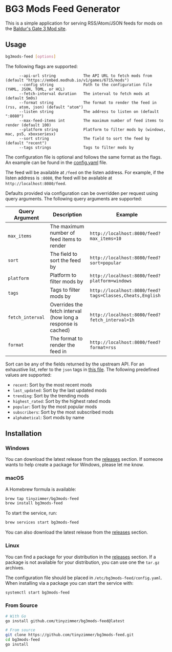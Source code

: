# BG3 Mods Feed Generator

This is a simple application for serving RSS/Atom/JSON feeds for mods on the [Baldur's Gate 3 Mod site](https://baldursgate3.game/mods).

## Usage

```bash
bg3mods-feed [options]
```

The following flags are supported:

```
      --api-url string            The API URL to fetch mods from (default "https://embed.modhub.io/v1/games/6715/mods")
      --config string             Path to the configuration file (YAML, JSON, TOML, or HCL)
      --fetch-interval duration   The interval to fetch mods at (default 5m0s)
      --format string             The format to render the feed in (rss, atom, json) (default "atom")
      --listen string             The address to listen on (default ":8080")
      --max-feed-items int        The maximum number of feed items to render (default 100)
      --platform string           Platform to filter mods by (windows, mac, ps5, xboxseriesx)
      --sort string               The field to sort the feed by (default "recent")
      --tags strings              Tags to filter mods by
```

The configuration file is optional and follows the same format as the flags.
An example can be found in the [config.yaml](contrib/etc/config.yaml) file.

The feed will be available at `/feed` on the listen address.
For example, if the listen address is `:8080`, the feed will be available at `http://localhost:8080/feed`.

Defaults provided via configuration can be overridden per request using query arguments.
The following query arguments are supported:

| Query Argument   | Description                                                  | Example                                                  |
| ---------------- | ------------------------------------------------------------ | -------------------------------------------------------- |
| `max_items`      | The maximum number of feed items to render                   | `http://localhost:8080/feed?max_items=10`                |
| `sort`           | The field to sort the feed by                                | `http://localhost:8080/feed?sort=popular`                |
| `platform`       | Platform to filter mods by                                   | `http://localhost:8080/feed?platform=windows`            |
| `tags`           | Tags to filter mods by                                       | `http://localhost:8080/feed?tags=Classes,Cheats,English` |
| `fetch_interval` | Overrides the fetch interval (how long a response is cached) | `http://localhost:8080/feed?fetch_interval=1h`           |
| `format`         | The format to render the feed in                             | `http://localhost:8080/feed?format=rss`                  |

Sort can be any of the fields returned by the upstream API.
For an exhaustive list, refer to the `json` tags in [this file](internal/mods/types.go).
The following predefined values are supported:

- `recent`: Sort by the most recent mods
- `last_updated`: Sort by the last updated mods
- `trending`: Sort by the trending mods
- `highest_rated`: Sort by the highest rated mods
- `popular`: Sort by the most popular mods
- `subscribers`: Sort by the most subscribed mods
- `alphabetical`: Sort mods by name

## Installation

### Windows

You can download the latest release from the [releases](https://github.com/tinyzimmer/bg3mods-feed/releases/latest) section.
If someone wants to help create a package for Windows, please let me know.

### macOS

A Homebrew formula is available:

```bash
brew tap tinyzimmer/bg3mods-feed
brew install bg3mods-feed
```

To start the service, run:

```bash
brew services start bg3mods-feed
```

You can also download the latest release from the [releases](https://github.com/tinyzimmer/bg3mods-feed/releases/latest) section.

### Linux

You can find a package for your distribution in the [releases](https://github.com/tinyzimmer/bg3mods-feed/releases/latest) section.
If a package is not available for your distribution, you can use one the `tar.gz` archives.

The configuration file should be placed in `/etc/bg3mods-feed/config.yaml`.
When installing via a package you can start the service with:

```bash
systemctl start bg3mods-feed
```

### From Source

```bash
# With Go
go install github.com/tinyzimmer/bg3mods-feed@latest

# From source
git clone https://github.com/tinyzimmer/bg3mods-feed.git
cd bg3mods-feed
go install
```
